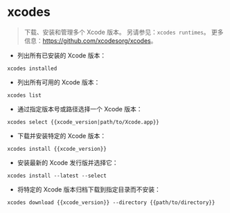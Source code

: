 # xcodes

> 下载、安装和管理多个 Xcode 版本。
> 另请参见：`xcodes runtimes`。
> 更多信息：<https://github.com/xcodesorg/xcodes>。

- 列出所有已安装的 Xcode 版本：

`xcodes installed`

- 列出所有可用的 Xcode 版本：

`xcodes list`

- 通过指定版本号或路径选择一个 Xcode 版本：

`xcodes select {{xcode_version|path/to/Xcode.app}}`

- 下载并安装特定的 Xcode 版本：

`xcodes install {{xcode_version}}`

- 安装最新的 Xcode 发行版并选择它：

`xcodes install --latest --select`

- 将特定的 Xcode 版本归档下载到指定目录而不安装：

`xcodes download {{xcode_version}} --directory {{path/to/directory}}`